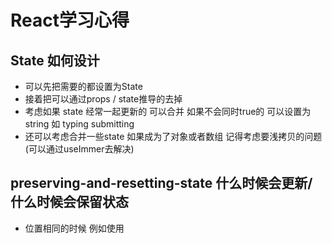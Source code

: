 # React学习心得



## State 如何设计

- 可以先把需要的都设置为State
- 接着把可以通过props / state推导的去掉
- 考虑如果 state 经常一起更新的 可以合并 如果不会同时true的 可以设置为string 如 typing submitting
- 还可以考虑合并一些state 如果成为了对象或者数组 记得考虑要浅拷贝的问题(可以通过useImmer去解决)



##  preserving-and-resetting-state 什么时候会更新/什么时候会保留状态



- 位置相同的时候 例如使用